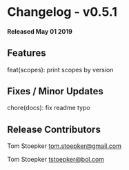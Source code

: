 # Changelog - v0.5.1
#### Released May 01 2019


## Features

feat(scopes): print scopes by version



## Fixes / Minor Updates

chore(docs): fix readme typo


## Release Contributors

Tom Stoepker <tom.stoepker@gmail.com>

Tom Stoepker <tstoepker@bol.com>
